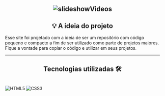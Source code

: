 <div align=center>

## ![slideshowVideos](https://user-images.githubusercontent.com/115950745/211701394-da18c351-bbb5-43d0-8e76-10a0632b9aa1.jpg)
  
</div>


<h2 align="center">💡 A ideia do projeto</h2>

Esse site foi projetado com a ideia de ser um repositório com código pequeno e compacto a fim de ser utilizado como parte de projetos maiores. Fique a vontade para copiar o código e utilizar em seus projetos.

<hr>
<h2 align="center">Tecnologias utilizadas 🛠</h2><br>
<img src="https://img.shields.io/badge/HTML5-E34F26?style=for-the-badge&logo=html5&logoColor=white" alt="HTML5" data-canonical-src="https://img.shields.io/badge/html5-%23E34F26.svg?style=for-the-badge&amp;logo=html5&amp;logoColor=white" style="max-width: 100%;">
<img src="https://img.shields.io/badge/CSS3-1572B6?style=for-the-badge&logo=css3&logoColor=white" alt="CSS3" data-canonical-src="https://img.shields.io/badge/css3-%231572B6.svg?style=for-the-badge&amp;logo=css3&amp;logoColor=white" style="max-width: 100%;">




